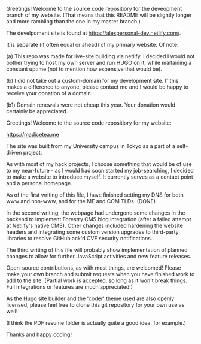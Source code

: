 Greetings! Welcome to the source code repositiory for the deveopment branch of my website.
(That means that this README will be slightly longer and more rambling than the one in my master branch.)

The develpoment site is found at https://alexpersonal-dev.netlify.com/.

It is separate (if often equal or ahead) of my primary website. Of note:

(a) This repo was made for live-site building via netlify. I decided I would not bother trying to host my own server and run HUGO on it, while maitaining a constant uptime (not to mention how expensive that would be).

(b) I did not take out a custom-domain for my development site. If this makes a difference to anyone, please contact me and I would be happy to receive your donation of a domain.

(b1) Domain renewals were not cheap this year. Your donation would certainly be appreciated.

Greetings! Welcome to the source code repositiory for my website:

https://madicetea.me

The site was built from my University campus in Tokyo as a part of a self-driven project.

As with most of my hack projects, I choose something that would be of use to my near-future - as I would had soon started my job-searching, I decided to make a website to introduce myself. It currently serves as a contact point and a personal homepage.

As of the first writing of this file, I have finished setting my DNS for both www and non-www, and for the ME and COM TLDs. (DONE)

In the second writing, the webpage had undergone some changes in the backend to implement Forestry CMS blog integration (after a failed attempt at Netlify's native CMS). Other changes included hardening the website headers and integrating some custom version upgrades to third-party libraries to resolve GitHub ack'd CVE security notifications.

The third writing of this file will probably show implementation of planned changes to allow for further JavaScript activities and new feature releases.

Open-source contributions, as with most things, are welcomed! Please make your own branch and submit requests when you have finished work to add to the site. (Partial work is accepted, so long as it won't break things. Full integrations or features are much appreciated!)

As the Hugo site builder and the 'coder' theme used are also openly licensed, please feel free to clone this git repository for your own use as well!

(I think the PDF resume folder is actually quite a good idea, for example.)

Thanks and happy coding!
